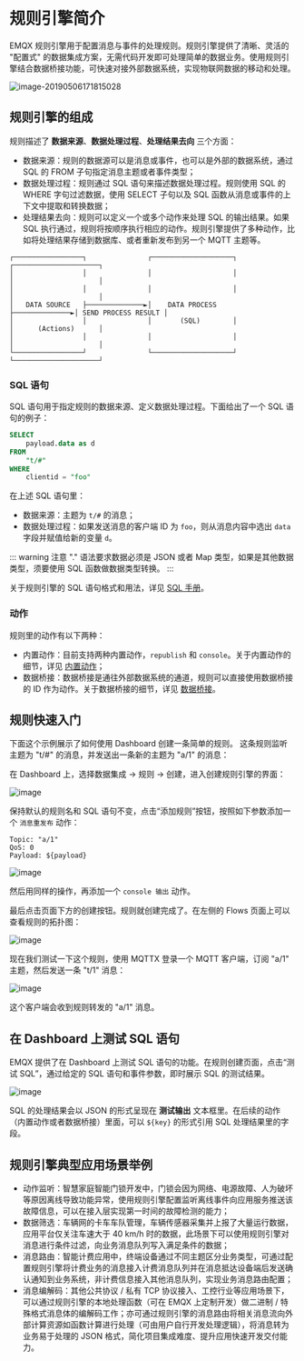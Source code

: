 # 规则引擎简介

EMQX 规则引擎用于配置消息与事件的处理规则。规则引擎提供了清晰、灵活的 "配置式" 的数据集成方案，无需代码开发即可处理简单的数据业务。使用规则引擎结合数据桥接功能，可快速对接外部数据系统，实现物联网数据的移动和处理。

![image-20190506171815028](../assets/image-20190506171815028.jpg)

## 规则引擎的组成

规则描述了 **数据来源**、**数据处理过程**、**处理结果去向** 三个方面：

- 数据来源：规则的数据源可以是消息或事件，也可以是外部的数据系统，通过 SQL 的 FROM 子句指定消息主题或者事件类型；
- 数据处理过程：规则通过 SQL 语句来描述数据处理过程。规则使用 SQL 的 WHERE 字句过滤数据，使用 SELECT 子句以及 SQL 函数从消息或事件的上下文中提取和转换数据；
- 处理结果去向：规则可以定义一个或多个动作来处理 SQL 的输出结果。如果 SQL 执行通过，规则将按顺序执行相应的动作。规则引擎提供了多种动作，比如将处理结果存储到数据库、或者重新发布到另一个 MQTT 主题等。

```
┌─────────────────┐               ┌────────────────────┐               ┌─────────────────────┐
│                 │               │                    │               │                     │
│                 │               │                    │               │                     │
│   DATA SOURCE   ├──────────────►│    DATA PROCESS    ├──────────────►│ SEND PROCESS RESULT │
│                 │               │       (SQL)        │               │      (Actions)      │
│                 │               │                    │               │                     │
└─────────────────┘               └────────────────────┘               └─────────────────────┘
```

### SQL 语句

SQL 语句用于指定规则的数据来源、定义数据处理过程。下面给出了一个 SQL 语句的例子：

```SQL
SELECT
    payload.data as d
FROM
    "t/#"
WHERE
    clientid = "foo"
```

在上述 SQL 语句里：

- 数据来源：主题为 `t/#` 的消息；
- 数据处理过程：如果发送消息的客户端 ID 为 `foo`，则从消息内容中选出 `data` 字段并赋值给新的变量 `d`。

::: warning
注意 "." 语法要求数据必须是 JSON 或者 Map 类型，如果是其他数据类型，须要使用 SQL 函数做数据类型转换。
:::

关于规则引擎的 SQL 语句格式和用法，详见 [SQL 手册](./rule-engine_grammar_and_examples.md)。

### 动作

规则里的动作有以下两种：
- 内置动作：目前支持两种内置动作，`republish` 和 `console`。关于内置动作的细节，详见 [内置动作](./rule-engine_builtin_actions.md)；
- 数据桥接：数据桥接是通往外部数据系统的通道，规则可以直接使用数据桥接的 ID 作为动作。关于数据桥接的细节，详见 [数据桥接](./data-bridge.md)。

## 规则快速入门

下面这个示例展示了如何使用 Dashboard 创建一条简单的规则。
这条规则监听主题为 "t/#" 的消息，并发送出一条新的主题为 "a/1" 的消息：

在 Dashboard 上，选择数据集成 -> 规则 -> 创建，进入创建规则引擎的界面：

![image](../assets/cn_rule_overview_create_1.png)

保持默认的规则名和 SQL 语句不变，点击“添加规则”按钮，按照如下参数添加一个 `消息重发布` 动作：

```
Topic: "a/1"
QoS: 0
Payload: ${payload}
```

![image](../assets/cn_rule_overview_create_1_add_action_1.png)

然后用同样的操作，再添加一个 `console 输出` 动作。 

最后点击页面下方的创建按钮。规则就创建完成了。在左侧的 Flows 页面上可以查看规则的拓扑图：

![image](../assets/cn_rule_overview_flow_1.png)

现在我们测试一下这个规则，使用 MQTTX 登录一个 MQTT 客户端，订阅 "a/1" 主题，然后发送一条 "t/1" 消息：

![image](../assets/cn_rule_overview_create_1_publish.png)

这个客户端会收到规则转发的 "a/1" 消息。

## 在 Dashboard 上测试 SQL 语句

EMQX 提供了在 Dashboard 上测试 SQL 语句的功能。在规则创建页面，点击“测试 SQL”，通过给定的 SQL 语句和事件参数，即时展示 SQL 的测试结果。

![image](../assets/cn_rule_testsql.png)

SQL 的处理结果会以 JSON 的形式呈现在 **测试输出** 文本框里。在后续的动作（内置动作或者数据桥接）里面，可以 `${key}` 的形式引用 SQL 处理结果里的字段。

## 规则引擎典型应用场景举例

- 动作监听：智慧家庭智能门锁开发中，门锁会因为网络、电源故障、人为破坏等原因离线导致功能异常，使用规则引擎配置监听离线事件向应用服务推送该故障信息，可以在接入层实现第一时间的故障检测的能力；
- 数据筛选：车辆网的卡车车队管理，车辆传感器采集并上报了大量运行数据，应用平台仅关注车速大于 40 km/h 时的数据，此场景下可以使用规则引擎对消息进行条件过滤，向业务消息队列写入满足条件的数据；
- 消息路由：智能计费应用中，终端设备通过不同主题区分业务类型，可通过配置规则引擎将计费业务的消息接入计费消息队列并在消息抵达设备端后发送确认通知到业务系统，非计费信息接入其他消息队列，实现业务消息路由配置；
- 消息编解码：其他公共协议 / 私有 TCP 协议接入、工控行业等应用场景下，可以通过规则引擎的本地处理函数（可在 EMQX 上定制开发）做二进制 / 特殊格式消息体的编解码工作；亦可通过规则引擎的消息路由将相关消息流向外部计算资源如函数计算进行处理（可由用户自行开发处理逻辑），将消息转为业务易于处理的 JSON 格式，简化项目集成难度、提升应用快速开发交付能力。
